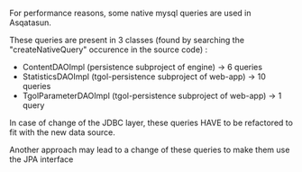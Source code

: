 For performance reasons, some native mysql queries are used in Asqatasun.

These queries are present in 3 classes (found by searching the "createNativeQuery" occurence in the source code) :

* ContentDAOImpl (persistence subproject of engine) -> 6 queries
* StatisticsDAOImpl (tgol-persistence subproject of web-app) -> 10 queries
* TgolParameterDAOImpl (tgol-persistence subproject of web-app) -> 1 query

In case of change of the JDBC layer, these queries HAVE to be refactored to fit with the new data source.

Another approach may lead to a change of these queries to make them use the JPA interface